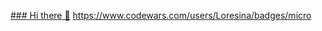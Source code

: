 [### Hi there 👋](https://www.codewars.com/users/Loresina/badges/micro)
https://www.codewars.com/users/Loresina/badges/micro

<!--
**Loresina/Loresina** is a ✨ _special_ ✨ repository because its `README.md` (this file) appears on your GitHub profile.

Here are some ideas to get you started:

- 🔭 I’m currently working on ...
- 🌱 I’m currently learning ...
- 👯 I’m looking to collaborate on ...
- 🤔 I’m looking for help with ...
- 💬 Ask me about ...
- 📫 How to reach me: ...
- 😄 Pronouns: ...
- ⚡ Fun fact: ...
-->

